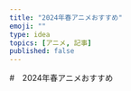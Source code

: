```yaml
---
title: "2024年春アニメおすすめ"
emoji: ""
type: idea
topics: [アニメ, 記事]
published: false
---
```


#　2024年春アニメおすすめ



